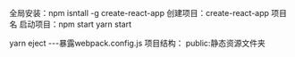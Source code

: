 全局安装：npm isntall -g create-react-app
创建项目：create-react-app 项目名
启动项目：npm start  yarn start

yarn eject  ---暴露webpack.config.js
项目结构：
    public:静态资源文件夹